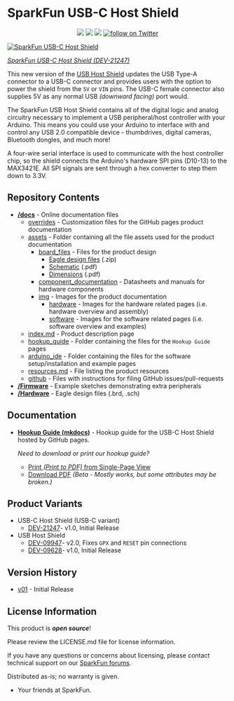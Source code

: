 SparkFun USB-C Host Shield
========================================

<p align="center">
	<a href="https://github.com/sparkfun/SparkFun_USB-C_Host_Shield/issues" alt="Issues">
		<img src="https://img.shields.io/github/issues/sparkfun/SparkFun_USB-C_Host_Shield.svg" /></a>
	<a href="https://github.com/sparkfun/SparkFun_USB-C_Host_Shield/actions" alt="Actions">
		<img src="https://github.com/sparkfun/SparkFun_USB-C_Host_Shield/actions/workflows/mkdocs.yml/badge.svg" /></a>
	<a href="https://github.com/sparkfun/SparkFun_USB-C_Host_Shield/blob/master/LICENSE.md" alt="License">
		<img src="https://img.shields.io/badge/license-CC%20BY--SA%204.0-EF9421.svg" /></a>
	<a href="https://twitter.com/intent/follow?screen_name=sparkfun">
		<img src="https://img.shields.io/twitter/follow/sparkfun.svg?style=social&logo=twitter" alt="follow on Twitter"></a>
</p>


[![SparkFun USB-C Host Shield](https://cdn.sparkfun.com/assets/parts/2/1/0/0/8/SparkFun_USB-C_Host_Shield-_01.jpg)](https://www.sparkfun.com/products/21247)

*[SparkFun USB-C Host Shield (DEV-21247)](https://www.sparkfun.com/products/21247)*

This new version of the [USB Host Shield](https://github.com/sparkfun/USB_Host_Shield) updates the USB Type-A connector to a USB-C connector and provides users with the option to power the shield from the `5V` or `VIN` pins. The USB-C female connector also supplies 5V as any normal USB *(downward facing)* port would.

The SparkFun USB Host Shield contains all of the digital logic and analog circuitry necessary to implement a USB peripheral/host controller with your Arduino. This means you could use your Arduino to interface with and control any USB 2.0 compatible device - thumbdrives, digital cameras, Bluetooth dongles, and much more!

A four-wire serial interface is used to communicate with the host controller chip, so the shield connects the Arduino's hardware SPI pins (D10-13) to the MAX3421E. All SPI signals are sent through a hex converter to step them down to 3.3V.


Repository Contents
-------------------

* **[/docs](/docs/)** - Online documentation files
	* [overrides](/docs/overrides/) - Customization files for the GitHub pages product documentation
	* [assets](/docs/assets/) - Folder containing all the file assets used for the product documentation
		* [board_files](/docs/assets/board_files/) - Files for the product design
			* [Eagle design files](/docs/assets/board_files/eagle_files.zip) (.zip)
			* [Schematic](/docs/assets/board_files/schematic.pdf) (.pdf)
			* [Dimensions](/docs/assets/board_files/dimensions.pdf) (.pdf)
		* [component_documentation](/docs/assets/component_documentation/) - Datasheets and manuals for hardware components
		* [img](/docs/assets/img/) - Images for the product documentation
			* [hardware](/docs/assets/img/hardware/) - Images for the hardware related pages (i.e. hardware overview and assembly)
			* [software](/docs/assets/img/examples) - Images for the software related pages (i.e. software overview and examples)
	* [index.md](/docs/index.md) - Product description page
	* [hookup_guide](/docs/hookup_guide/) - Folder containing the files for the `Hookup Guide` pages
	* [arduino_ide](/docs/arduino_ide) - Folder containing the files for the software setup/installation and example pages
	* [resources.md](/docs/resources.md) - File listing the product resources
	* [github](/docs/github/) - Files with instructions for filing GitHub issues/pull-requests
* **[/Firmware](/Firmware/)** - Example sketches demonstrating extra peripherals
* **[/Hardware](/Hardware/)** - Eagle design files (.brd, .sch)

Documentation
--------------
* **[Hookup Guide (mkdocs)](http://docs.sparkfun.com/SparkFun_USB-C_Host_Shield/)** - Hookup guide for the USB-C Host Shield hosted by GitHub pages.

	*Need to download or print our hookup guide?*

	* [Print *(Print to PDF)* from Single-Page View](http://docs.sparkfun.com/SparkFun_USB-C_Host_Shield/hookup_guide/single_page)
	* [Download PDF](http://docs.sparkfun.com/SparkFun_USB-C_Host_Shield/assets/board_files/hookup_guide.pdf) *(Beta - Mostly works, but some attributes may be broken.)*

Product Variants
----------------
* USB-C Host Shield (USB-C variant)
	* [DEV-21247](https://www.sparkfun.com/products/21247)- v1.0, Initial Release
* USB Host Shield
	* [DEV-09947](https://www.sparkfun.com/products/retired/9947)- v2.0, Fixes `GPX` and `RESET` pin connections
	* [DEV-09628](https://www.sparkfun.com/products/retired/9628)- v1.0, Initial Release

Version History
---------------
* [v01](https://github.com/sparkfun/SparkFun_USB-C_Host_Shield/releases/tag/v10) - Initial Release


License Information
-------------------

This product is _**open source**_! 

Please review the LICENSE.md file for license information. 

If you have any questions or concerns about licensing, please contact technical support on our [SparkFun forums](https://forum.sparkfun.com/viewforum.php?f=152).

Distributed as-is; no warranty is given.

- Your friends at SparkFun.
